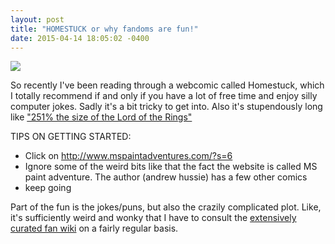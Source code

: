 ```yaml
---
layout: post
title: "HOMESTUCK or why fandoms are fun!"
date: 2015-04-14 18:05:02 -0400
---
```


![](http://cdn.mspaintadventures.com/storyfiles/hs2/00001.gif)

So recently I've been reading through a webcomic called Homestuck, which I totally recommend if and only if you have a lot of free time and enjoy silly computer jokes. Sadly it's a bit tricky to get into. Also it's stupendously long like ["251% the size of the Lord of the Rings"](http://readmspa.org/stats/)

TIPS ON GETTING STARTED:

 - Click on http://www.mspaintadventures.com/?s=6
 - Ignore some of the weird bits like that the fact the website is called MS paint adventure. The author (andrew hussie) has a few other comics
 - keep going

Part of the fun is the jokes/puns, but also the crazily complicated plot. Like, it's sufficiently weird and wonky that I have to consult the [extensively curated fan wiki](http://mspaintadventures.wikia.com/wiki/Homestuck) on a fairly regular basis.
